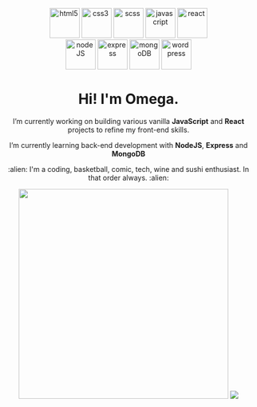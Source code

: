 <!-- 
<img align="right" src="https://media.giphy.com/media/13HgwGsXF0aiGY/giphy.gif" width="100%" height="250"/>
  &nbsp;
  <p align="center"><b>I WORK WITH</b></p>
-->
  <p align="center">
  <img src=https://devicons.github.io/devicon/devicon.git/icons/html5/html5-original.svg alt=html5 width="60"/> 
  <img src=https://devicons.github.io/devicon/devicon.git/icons/css3/css3-original.svg alt=css3 width="60"/> 
  <img src=https://devicons.github.io/devicon/devicon.git/icons/sass/sass-original.svg alt=scss width="60"/> 
  <img src=https://devicons.github.io/devicon/devicon.git/icons/javascript/javascript-original.svg alt=javascript width="60"/> 
  <img src=https://devicons.github.io/devicon/devicon.git/icons/react/react-original.svg alt=react width="60"/>
  <br> 
  <!-- <img src=https://devicons.github.io/devicon/devicon.git/icons/redux/redux-original.svg alt=redux width="60"/> -->
  <img src=https://devicons.github.io/devicon/devicon.git/icons/nodejs/nodejs-original.svg alt=nodeJS width="60"/> 
  <img src=https://devicons.github.io/devicon/devicon.git/icons/express/express-original.svg alt=express width="60"/> 
  <img src=https://devicons.github.io/devicon/devicon.git/icons/mongodb/mongodb-original.svg alt=mongoDB width="60"/> 
  <img src=https://devicons.github.io/devicon/devicon.git/icons/wordpress/wordpress-plain.svg alt=wordpress width="60"/> 
 </p>
<!--   <p align="center"> <img src=https://komarev.com/ghpvc/?username=omegapaulo alt="Paulo Omega"/></p> -->
<div markdown="1" align="center">
   <h1>Hi! I'm Omega.</h1>
   <p> I’m currently working on building various vanilla <b>JavaScript</b> and <b>React</b> projects to refine my front-end skills.
   </p>
   <p>
     I’m currently learning back-end development with <b>NodeJS</b>, <b>Express</b> and <b>MongoDB</b>
   </p>
   <p>
     :alien: I'm a coding, basketball, comic, tech, wine and sushi enthusiast. In that order always. :alien:
   </p>
</div>
 <!--<h3 align="center">📫 How to reach me 📫</h3>
 <p align="center">
  <a href="https://twitter.com/omegapaulo_">
    <img src="https://img.shields.io/badge/omegapaulo-black?style=flat&logo=twitter">
  </a> &nbsp;
  <a href="https://www.instagram.com/omegapaulo/">
    <img src="https://img.shields.io/badge/omegapaulo-black?style=flat&logo=instagram">
  </a> &nbsp; 
  <a href="https://www.linkedin.com/in/paulo-omega-4899ab171/">
    <img src="https://img.shields.io/badge/omegapaulo-black?style=flat&logo=linkedin">
  </a> &nbsp; 
  <a href="https://www.youtube.com/channel/UCRM7WEiJeBEglLYXpWSQfwQ/about?view_as=subscriber">
    <img src="https://img.shields.io/badge/omegapaulo-black?style=flat&logo=youtube">
  </a>
</p>-->
<p align="center">
 <img src="https://github-readme-stats.vercel.app/api?username=omegapaulo&theme=vision-friendly-dark&show_icons=true"  width="420">
 <img src="https://github-readme-stats.vercel.app/api/top-langs/?username=omegapaulo&theme=vision-friendly-dark&show_icons=true">
</p>
<!-- <details align="center">
  <summary>LANGUAGES STATISTICS</summary>
  <img  src="https://wakatime.com/share/@omegapaulo/c2e69d31-70da-4693-b371-07ca89896af9.svg" width="600" height="400"> &layout=compact" height="270"
</details> -->
